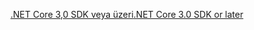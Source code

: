 [<span data-ttu-id="31513-101">.NET Core 3,0 SDK veya üzeri</span><span class="sxs-lookup"><span data-stu-id="31513-101">.NET Core 3.0 SDK or later</span></span>](https://dotnet.microsoft.com/download/dotnet-core/3.0)
